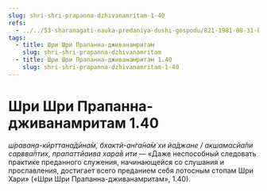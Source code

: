 ```yaml
---
slug: shri-shri-prapanna-dzhivanamritam-1-40
refs:
  - ../../53-sharanagati-nauka-predaniya-dushi-gospodu/821-1981-08-31-b4-sharanagati-osnova-predannosti-bogu.md
tags:
  - title: Шри Шри Прапанна-дживанамритам
    slug: shri-shri-prapanna-dzhivanamritam
  - title: Шри Шри Прапанна-дживанамритам 1.40
    slug: shri-shri-prapanna-dzhivanamritam-1-40
---
```


# Шри Шри Прапанна-дживанамритам 1.40

*ш́раван̣а-кӣрттана̄дӣна̄м̇, бхактй-ан̇га̄на̄м̇ хи йа̄джане / акшамасйа̄пи сарвва̄птих̣, прапаттйаива хара̄в ити* — «Даже неспособный следовать практике преданного служения, начинающейся со слушания и прославления, достигает всего преданием себя лотосным стопам Шри Хари» («Шри Шри Прапанна-дживанамритам», 1.40).


